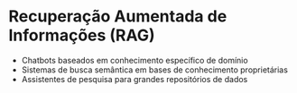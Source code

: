 # Recuperação Aumentada de Informações (RAG)

- Chatbots baseados em conhecimento específico de domínio
- Sistemas de busca semântica em bases de conhecimento proprietárias
- Assistentes de pesquisa para grandes repositórios de dados